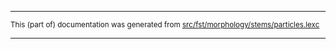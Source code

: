 

* * *

<small>This (part of) documentation was generated from [src/fst/morphology/stems/particles.lexc](https://github.com/giellalt/lang-tgl/blob/main/src/fst/morphology/stems/particles.lexc)</small>

---

